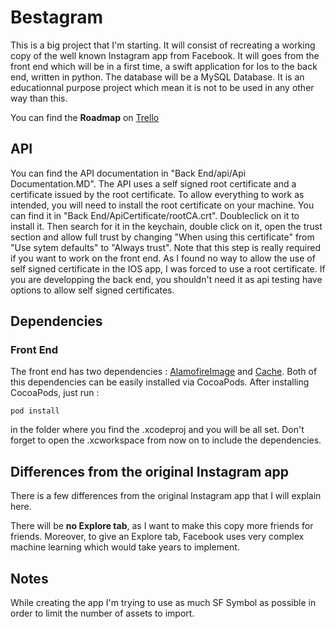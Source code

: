 # Bestagram

This is a big project that I'm starting. It will consist of recreating a working copy of the well known Instagram app from Facebook. It will goes from the front end which will be in a first time, a swift application for Ios to the back end, written in python. The database will be a MySQL Database.
It is an educationnal purpose project which mean it is not to be used in any other way than this.

You can find the **Roadmap** on [Trello](https://trello.com/b/oTma0uAS)

## API
You can find the API documentation in "Back End/api/Api Documentation.MD".
The API uses a self signed root certificate and a certificate issued by the root certificate. To allow everything to work as intended, you will need to install the root certificate on your machine. You can find it in "Back End/ApiCertificate/rootCA.crt". Doubleclick on it to install it. Then search for it in the keychain, double click on it, open the trust section and allow full trust by changing "When using this certificate" from "Use sytem defaults" to "Always trust".
Note that this step is really required if you want to work on the front end. As I found no way to allow the use of self signed certificate in the IOS app, I was forced to use a root certificate. If you are developping the back end, you shouldn't need it as api testing have options to allow self signed certificates.

## Dependencies
### Front End
The front end has two dependencies : [AlamofireImage](https://github.com/Alamofire/AlamofireImage) and [Cache](https://github.com/hyperoslo/Cache). Both of this dependencies can be easily installed via CocoaPods. After installing CocoaPods, just run :

    pod install
   
in the folder where you find the .xcodeproj and you will be all set. Don't forget to open the .xcworkspace from now on to include the dependencies.


## Differences from the original Instagram app

There is a few differences from the original Instagram app that I will explain here.

There will be **no Explore tab**, as I want to make this copy more friends for friends. Moreover, to give an Explore tab, Facebook uses very complex machine learning which would take years to implement.

## Notes
 
While creating the app I'm trying to use as much SF Symbol as possible in order to limit the number of assets to import.
